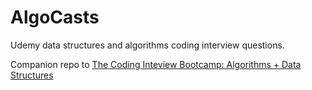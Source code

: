 # AlgoCasts

Udemy data structures and algorithms coding interview questions.


Companion repo to [The Coding Inteview Bootcamp: Algorithms + Data Structures](https://www.udemy.com/course/coding-interview-bootcamp-algorithms-and-data-structure/)
